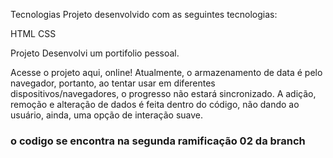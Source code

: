 Tecnologias
Projeto desenvolvido com as seguintes tecnologias:

HTML
CSS

Projeto
Desenvolvi um portifolio pessoal.

Acesse o projeto aqui, online!
Atualmente, o armazenamento de data é pelo navegador, portanto, ao tentar usar em diferentes dispositivos/navegadores, o progresso não estará sincronizado. A adição, remoção e alteração de dados é feita dentro do código, não dando ao usuário, ainda, uma opção de interação suave.


### o codigo se encontra na segunda ramificação 02 da branch
